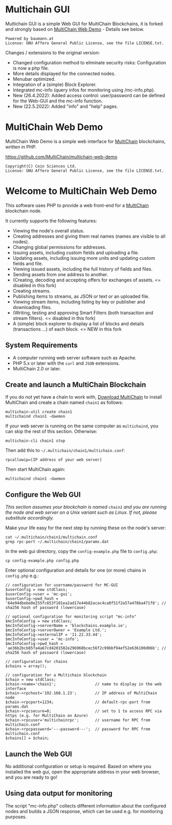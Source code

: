 Multichain GUI
==================
Multichain GUI is a simple Web GUI for MultiChain Blockchains, it is forked and strongly based on [MultiChain Web Demo](https://github.com/MultiChain/multichain-web-demo) - Details see below.

    Powered by baumann.at
    License: GNU Affero General Public License, see the file LICENSE.txt.

Changes / extensions to the original version:

* Changed configuration method to eliminate security risks: Configuration is now a php file.
* More details displayed for the connected nodes.
* Menubar optimized.
* Integration of a (simple) Block Explorer.
* Integrated mc-info (query infos for monitoring using /mc-info.php).
* New (26.4.2022): Added access control: user/password can be defined for the Web-GUI and the mc-info function.
* New (22.5.2022): Added "info" and "help" pages.


MultiChain Web Demo
===================

MultiChain Web Demo is a simple web interface for [MultiChain](http://www.multichain.com/) blockchains, written in PHP.

https://github.com/MultiChain/multichain-web-demo

    Copyright(C) Coin Sciences Ltd.
    License: GNU Affero General Public License, see the file LICENSE.txt.


Welcome to MultiChain Web Demo
==============================

This software uses PHP to provide a web front-end for a [MultiChain](http://www.multichain.com/) blockchain node.

It currently supports the following features:

* Viewing the node's overall status.
* Creating addresses and giving them real names (names are visible to all nodes).
* Changing global permissions for addresses.
* Issuing assets, including custom fields and uploading a file.
* Updating assets, including issuing more units and updating custom fields and file.
* Viewing issued assets, including the full history of fields and files.
* Sending assets from one address to another.
* (Creating, decoding and accepting offers for exchanges of assets. <= disabled in this fork)
* Creating streams.
* Publishing items to streams, as JSON or text or an uploaded file.
* Viewing stream items, including listing by key or publisher and downloading files.
* (Writing, testing and approving Smart Filters (both transaction and stream filters).  <= disabled in this fork)
* A (simple) block explorer to display a list of blocks and details (transactions ...) of each block. <= NEW in this fork

System Requirements
-------------------

* A computer running web server software such as Apache.
* PHP 5.x or later with the `curl` and `JSON` extensions.
* MultiChain 2.0 or later.


Create and launch a MultiChain Blockchain
-----------------------------------------

If you do not yet have a chain to work with, [Download MultiChain](http://www.multichain.com/download-install/) to install MultiChain and create a chain named `chain1` as follows:

    multichain-util create chain1
    multichaind chain1 -daemon
    
If your web server is running on the same computer as `multichaind`, you can skip the rest of this section. Otherwise:

    multichain-cli chain1 stop

Then add this to `~/.multichain/chain1/multichain.conf`:

    rpcallowip=[IP address of your web server]
  
Then start MultiChain again:
  
    multichaind chain1 -daemon



Configure the Web GUI
---------------------

_This section assumes your blockchain is named `chain1` and you are running the node and web server on a Unix variant such as Linux. If not, please substitute accordingly._

Make your life easy for the next step by running these on the node's server:

    cat ~/.multichain/chain1/multichain.conf
    grep rpc-port ~/.multichain/chain1/params.dat
    
In the web gui directory, copy the `config-example.php` file to `config.php`:

	cp config-example.php config.php
  
Enter optional configuration and details for one (or more) chains in `config.php` e.g.:

    // configuration for username/password for MC-GUI 
    $userConfig = new stdClass;
    $userConfig->user = 'mc-gui';
    $userConfig->pwd_hash = '64e94dbebe0e255fc853f101ea2ad17e44b82acac4ca0f51f2a57a478ba471f8'; // sha256 hash of password (lowercase)

    // optional configuration for monitoring script "mc-info"
    $mcInfoConfig = new stdClass;
    $mcInfoConfig->serverName = 'blockchains.example.io';
    $mcInfoConfig->serverOwner = 'Example Ltd.';
    $mcInfoConfig->externalIP = '11.22.33.44'; 
    $mcInfoConfig->user = 'mc-info'; 
    $mcInfoConfig->pwd_hash = 'ae36b2bcb85fa4a67cd4201582e296960bcec56f2c99bbf94ef52e636100d06b'; // sha256 hash of password (lowercase)

    // configuration for chains
    $chains = array();

    // configuration for a Multichain blockchain
    $chain = new stdClass;
    $chain->name='chain1';                 // name to display in the web interface
    $chain->rpchost='192.168.1.23';        // IP address of MultiChain node
    $chain->rpcport=1234;                  // default-rpc-port from params.dat
    $chain->rpcsecure=0;                   // set to 1 to access RPC via https (e.g. for MultiChain on Azure)
    $chain->rpcuser='multichainrpc';       // username for RPC from multichain.conf
    $chain->rpcpassword='---password---';  // password for RPC from multichain.conf
    $chains[] = $chain;


Launch the Web GUI
-------------------

No additional configuration or setup is required. Based on where you installed the web gui, open the appropriate address in your web browser, and you are ready to go!


Using data output for monitoring
--------------------------------

The script "mc-info.php" collects different information about the configured nodes and builds a JSON response, which can be used e.g. for monitoring purposes.


